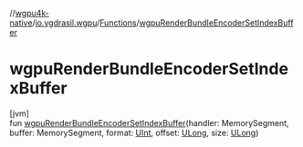 //[wgpu4k-native](../../../index.md)/[io.ygdrasil.wgpu](../index.md)/[Functions](index.md)/[wgpuRenderBundleEncoderSetIndexBuffer](wgpu-render-bundle-encoder-set-index-buffer.md)

# wgpuRenderBundleEncoderSetIndexBuffer

[jvm]\
fun [wgpuRenderBundleEncoderSetIndexBuffer](wgpu-render-bundle-encoder-set-index-buffer.md)(handler: MemorySegment, buffer: MemorySegment, format: [UInt](https://kotlinlang.org/api/core/kotlin-stdlib/kotlin/-u-int/index.html), offset: [ULong](https://kotlinlang.org/api/core/kotlin-stdlib/kotlin/-u-long/index.html), size: [ULong](https://kotlinlang.org/api/core/kotlin-stdlib/kotlin/-u-long/index.html))